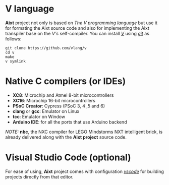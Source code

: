 # V language
**Aixt** project not only is based on _The V programming language_ but use it for formating the Aixt source code and also for implementing the Aixt transpiler base on the _V's_ self-compiler. You can install [_V_](https://github.com/vlang/v) using [_git_](https://git-scm.com/) as follows:
```
git clone https://github.com/vlang/v
cd v
make 
v symlink
```

# Native C compilers (or IDEs)
- **XC8**: Microchip and Atmel 8-bit microcontrollers
- **XC16**: Microchip 16-bit microcontrollers
- **PSoC Creator**: Cypress (PSoC 3, 4 ,5 and 6)
- **clang** or **gcc**: Emulator on Linux
- **tcc**: Emulator on Window
- **Arduino IDE**: for all the ports that use Arduino backend

_NOTE:_ **nbc**, the NXC compiler for LEGO Mindstorms NXT intelligent brick, is already delivered along with the **Aixt project** source code.

# Visual Studio Code (optional)
For ease of using, **Aixt** project comes with configuration [_vscode_](https://code.visualstudio.com/) for building projects directly from that editor.
